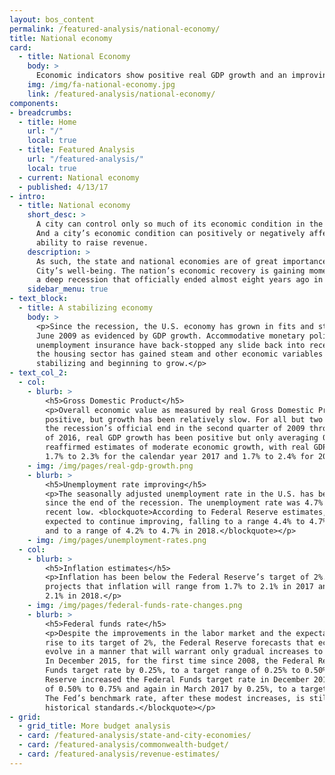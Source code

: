 ```yaml
---
layout: bos_content
permalink: /featured-analysis/national-economy/
title: National economy
card:
  - title: National Economy
    body: >
      Economic indicators show positive real GDP growth and an improving unemployment rate.
    img: /img/fa-national-economy.jpg
    link: /featured-analysis/national-economy/
components:
- breadcrumbs:
  - title: Home
    url: "/"
    local: true
  - title: Featured Analysis
    url: "/featured-analysis/"
    local: true
  - current: National economy
  - published: 4/13/17
- intro:
  - title: National economy
    short_desc: >
      A city can control only so much of its economic condition in the near term. 
      And a city’s economic condition can positively or negatively affect its
      ability to raise revenue.
    description: >
      As such, the state and national economies are of great importance to the
      City’s well-being. The nation’s economic recovery is gaining momentum from 
      a deep recession that officially ended almost eight years ago in June 2009.
    sidebar_menu: true    
- text_block:
  - title: A stabilizing economy
    body: >
      <p>Since the recession, the U.S. economy has grown in fits and starts since 
      June 2009 as evidenced by GDP growth. Accommodative monetary policy and extended 
      unemployment insurance have back-stopped any slide back into recession. But recently, 
      the housing sector has gained steam and other economic variables seem to be 
      stabilizing and beginning to grow.</p>
- text_col_2:
  - col: 
    - blurb: >
        <h5>Gross Domestic Product</h5>
        <p>Overall economic value as measured by real Gross Domestic Product (GDP) has been 
        positive, but growth has been relatively slow. For all but two of the thirty quarters after 
        the recession’s official end in the second quarter of 2009 through the fourth quarter 
        of 2016, real GDP growth has been positive but only averaging 0.5%. The Federal Reserve 
        reaffirmed estimates of moderate economic growth, with real GDP forecast to grow between 
        1.7% to 2.3% for the calendar year 2017 and 1.7% to 2.4% for 2018.</p>
    - img: /img/pages/real-gdp-growth.png
    - blurb: >
        <h5>Unemployment rate improving</h5>
        <p>The seasonally adjusted unemployment rate in the U.S. has been steadily decreasing 
        since the end of the recession. The unemployment rate was 4.7% in February, near its 
        recent low. <blockquote>According to Federal Reserve estimates, the unemployment rate is 
        expected to continue improving, falling to a range 4.4% to 4.7% in calendar year 2017 
        and to a range of 4.2% to 4.7% in 2018.</blockquote></p>
    - img: /img/pages/unemployment-rates.png
  - col:
    - blurb: >
        <h5>Inflation estimates</h5>
        <p>Inflation has been below the Federal Reserve’s target of 2%. The Federal Reserve 
        projects that inflation will range from 1.7% to 2.1% in 2017 and range from 1.8% to 
        2.1% in 2018.</p>
    - img: /img/pages/federal-funds-rate-changes.png
    - blurb: >
        <h5>Federal funds rate</h5>
        <p>Despite the improvements in the labor market and the expectation that inflation would 
        rise to its target of 2%, the Federal Reserve forecasts that economic conditions will 
        evolve in a manner that will warrant only gradual increases to the federal funds rate. 
        In December 2015, for the first time since 2008, the Federal Reserve increased the Federal 
        Funds target rate by 0.25%, to a target range of 0.25% to 0.50%. <blockquote>The Federal 
        Reserve increased the Federal Funds target rate in December 2016 by 0.25%, to a target range 
        of 0.50% to 0.75% and again in March 2017 by 0.25%, to a target range of 0.75% to 1.0%. 
        The Fed’s benchmark rate, after these modest increases, is still quite low by 
        historical standards.</blockquote></p>
- grid:
  - grid_title: More budget analysis
  - card: /featured-analysis/state-and-city-economies/
  - card: /featured-analysis/commonwealth-budget/
  - card: /featured-analysis/revenue-estimates/
---
```

